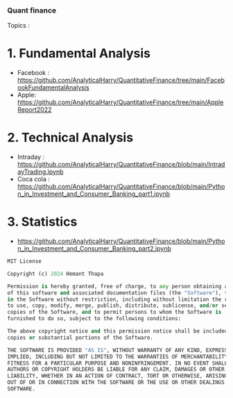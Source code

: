 ### Quant finance 

Topics : 

# 1. Fundamental Analysis

- Facebook : https://github.com/AnalyticalHarry/QuantitativeFinance/tree/main/FacebookFundamentalAnalysis
- Apple: https://github.com/AnalyticalHarry/QuantitativeFinance/tree/main/AppleReport2022

# 2. Technical Analysis

- Intraday : https://github.com/AnalyticalHarry/QuantitativeFinance/blob/main/IntradayTrading.ipynb
- Coca cola : https://github.com/AnalyticalHarry/QuantitativeFinance/blob/main/Python_in_Investment_and_Consumer_Banking_part1.ipynb

# 3. Statistics 

- https://github.com/AnalyticalHarry/QuantitativeFinance/blob/main/Python_in_Investment_and_Consumer_Banking_part2.ipynb


```python
MIT License

Copyright (c) 2024 Hemant Thapa

Permission is hereby granted, free of charge, to any person obtaining a copy
of this software and associated documentation files (the "Software"), to deal
in the Software without restriction, including without limitation the rights
to use, copy, modify, merge, publish, distribute, sublicense, and/or sell
copies of the Software, and to permit persons to whom the Software is
furnished to do so, subject to the following conditions:

The above copyright notice and this permission notice shall be included in all
copies or substantial portions of the Software.

THE SOFTWARE IS PROVIDED "AS IS", WITHOUT WARRANTY OF ANY KIND, EXPRESS OR
IMPLIED, INCLUDING BUT NOT LIMITED TO THE WARRANTIES OF MERCHANTABILITY,
FITNESS FOR A PARTICULAR PURPOSE AND NONINFRINGEMENT. IN NO EVENT SHALL THE
AUTHORS OR COPYRIGHT HOLDERS BE LIABLE FOR ANY CLAIM, DAMAGES OR OTHER
LIABILITY, WHETHER IN AN ACTION OF CONTRACT, TORT OR OTHERWISE, ARISING FROM,
OUT OF OR IN CONNECTION WITH THE SOFTWARE OR THE USE OR OTHER DEALINGS IN THE
SOFTWARE.
```
